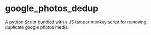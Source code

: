 # google_photos_dedup
A python Script bundled with a JS tamper monkey script for removing duplicate google photos media.

